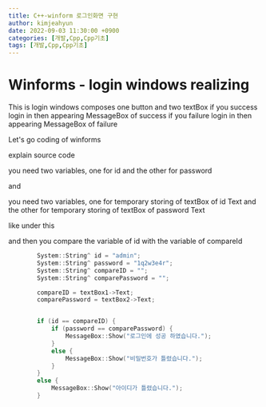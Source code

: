 ```yaml
---
title: C++-winform 로그인화면 구현
author: kimjeahyun
date: 2022-09-03 11:30:00 +0900
categories: [개발,Cpp,Cpp기초]
tags: [개발,Cpp,Cpp기초]
---
```


# Winforms - login windows realizing

This is login windows composes one button and two textBox 
if you success login in then appearing MessageBox of success
if you failure login in then appearing MessageBox of failure

Let's go coding of winforms

explain source code

you need two variables, one for id and the other for password

and 

you need two variables, one for temporary storing of textBox of id Text and the other for temporary storing of textBox of password Text

like under this 

and then you compare the variable of id with the variable of compareId

```cpp
		System::String^ id = "admin";
		System::String^ password = "1q2w3e4r";
		System::String^ compareID = "";
		System::String^ comparePassword = "";

		compareID = textBox1->Text;
		comparePassword = textBox2->Text;


		if (id == compareID) {
			if (password == comparePassword) {
				MessageBox::Show("로그인에 성공 하였습니다.");
			}
			else {
				MessageBox::Show("비밀번호가 틀렸습니다.");
			}
		}
		else {
			MessageBox::Show("아이디가 틀렸습니다.");
		}
```

